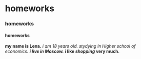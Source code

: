 # homeworks
### homeworks
#### homeworks
**my name is Lena.**
*I am 18 years old.*
_stydying in Higher school of economics._
***i live in Moscow.***
**i like _shopping_ very much.**
